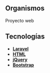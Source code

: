 ## Organismos

Proyecto web

## Tecnologías

- **[Laravel](#)**
- **[HTML](#)**
- **[jQuery](#)**
- **[Bootstrap](#)**
